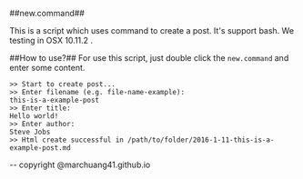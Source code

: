 ##new.command##

This is a script which uses command to create a post. It's support bash. We testing in OSX 10.11.2 .

##How to use?##
For use this script, just double click the `new.command` and enter some content.

```
>> Start to create post...
>> Enter filename (e.g. file-name-example):
this-is-a-example-post
>> Enter title:
Hello world!
>> Enter author:
Steve Jobs
>> Html create successful in /path/to/folder/2016-1-11-this-is-a-example-post.md
```

--
copyright @marchuang41.github.io
